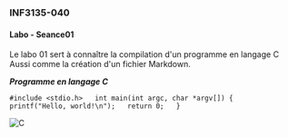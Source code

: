 ### INF3135-040  
#### Labo - Seance01

Le labo 01 sert à connaître la compilation d'un programme en langage C  
Aussi comme la création d'un fichier Markdown.

**_Programme en langage C_**

`#include <stdio.h>  
int main(int argc, char *argv[]) {  
  printf("Hello, world!\n");  
  return 0;  
}`

![C](https://i.ibb.co/QKr3vSG/Code-Window-icon.png)
  
